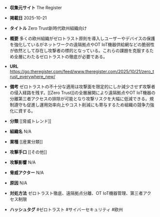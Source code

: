 - **収集元サイト**
The Register

- **掲載日**
2025-10-21

- **タイトル**
Zero Trust新時代欧州組織向け

- **概要**
多くの欧州組織がゼロトラスト原則を導入しユーザーやデバイスの保護を強化しているがネットワークの遠隔拠点やOT IoT機器供給網などの脆弱性が依然として存在し攻撃者の標的となっている。これらの課題を克服するため全層にわたるゼロトラストの徹底が必要である。

- **URL**
https://go.theregister.com/feed/www.theregister.com/2025/10/21/zero_trust_everywhere_new/

- **備考**
ゼロトラストの不十分な適用は攻撃面を限定的にしか減少させず攻撃者の侵入経路を残す。[[Zero Trust]]の全層展開により遠隔拠点やOT IoT機器の分離第三者アクセスの排除が可能となり攻撃リスクを大幅に低減できる。規制遵守も促進し運用効率向上やコスト削減にも寄与するため組織の競争力強化に資する。

- **分類**
[[脅威トレンド]]

- **組織名**
N/A

- **業種**
[[産業分類]]

- **攻撃手口**
[[その他]]

- **攻撃影響**
N/A

- **脅威アクター**
N/A

- **原因**
N/A

- **対処方法**
ゼロトラスト徹底、遠隔拠点分離、OT IoT機器管理、第三者アクセス制限

- **ハッシュタグ**
#ゼロトラスト #サイバーセキュリティ #欧州
